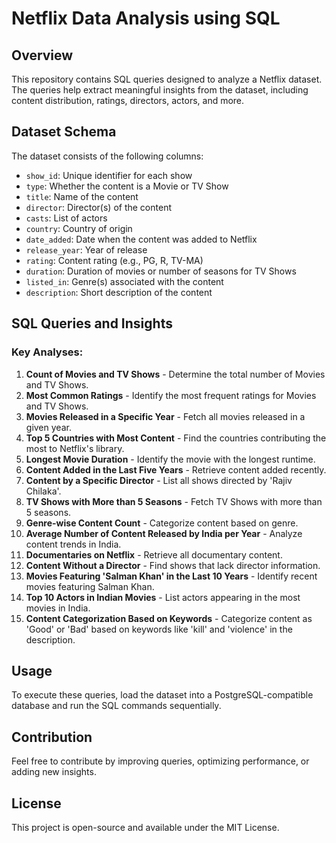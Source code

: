 # Netflix Data Analysis using SQL

## Overview
This repository contains SQL queries designed to analyze a Netflix dataset. The queries help extract meaningful insights from the dataset, including content distribution, ratings, directors, actors, and more.

## Dataset Schema
The dataset consists of the following columns:
- `show_id`: Unique identifier for each show
- `type`: Whether the content is a Movie or TV Show
- `title`: Name of the content
- `director`: Director(s) of the content
- `casts`: List of actors
- `country`: Country of origin
- `date_added`: Date when the content was added to Netflix
- `release_year`: Year of release
- `rating`: Content rating (e.g., PG, R, TV-MA)
- `duration`: Duration of movies or number of seasons for TV Shows
- `listed_in`: Genre(s) associated with the content
- `description`: Short description of the content

## SQL Queries and Insights
### Key Analyses:
1. **Count of Movies and TV Shows** - Determine the total number of Movies and TV Shows.
2. **Most Common Ratings** - Identify the most frequent ratings for Movies and TV Shows.
3. **Movies Released in a Specific Year** - Fetch all movies released in a given year.
4. **Top 5 Countries with Most Content** - Find the countries contributing the most to Netflix's library.
5. **Longest Movie Duration** - Identify the movie with the longest runtime.
6. **Content Added in the Last Five Years** - Retrieve content added recently.
7. **Content by a Specific Director** - List all shows directed by 'Rajiv Chilaka'.
8. **TV Shows with More than 5 Seasons** - Fetch TV Shows with more than 5 seasons.
9. **Genre-wise Content Count** - Categorize content based on genre.
10. **Average Number of Content Released by India per Year** - Analyze content trends in India.
11. **Documentaries on Netflix** - Retrieve all documentary content.
12. **Content Without a Director** - Find shows that lack director information.
13. **Movies Featuring 'Salman Khan' in the Last 10 Years** - Identify recent movies featuring Salman Khan.
14. **Top 10 Actors in Indian Movies** - List actors appearing in the most movies in India.
15. **Content Categorization Based on Keywords** - Categorize content as 'Good' or 'Bad' based on keywords like 'kill' and 'violence' in the description.

## Usage
To execute these queries, load the dataset into a PostgreSQL-compatible database and run the SQL commands sequentially.

## Contribution
Feel free to contribute by improving queries, optimizing performance, or adding new insights.

## License
This project is open-source and available under the MIT License.

